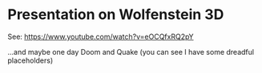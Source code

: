# Presentation on Wolfenstein 3D

See: https://www.youtube.com/watch?v=eOCQfxRQ2pY

...and maybe one day Doom and Quake (you can see I have some dreadful placeholders)
